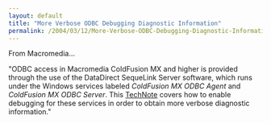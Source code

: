 ```yaml
---
layout: default
title: "More Verbose ODBC Debugging Diagnostic Information"
permalink: /2004/03/12/More-Verbose-ODBC-Debugging-Diagnostic-Information/
---
```


<P>From Macromedia...</P>
<P>"ODBC access in Macromedia ColdFusion MX and higher is provided through the use of the DataDirect SequeLink Server software, which runs under the Windows services labeled <EM>ColdFusion MX ODBC Agent</EM> and <EM>ColdFusion MX ODBC Server</EM>. This <A class="" href="http://www.macromedia.com/support/coldfusion/ts/documents/debug_sequelink.htm" target=_blank>TechNote</A> covers how to enable debugging for these services in order to obtain more verbose diagnostic information."</P>